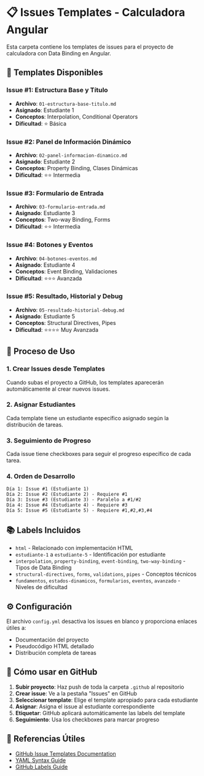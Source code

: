 # 📋 Issues Templates - Calculadora Angular

Esta carpeta contiene los templates de issues para el proyecto de calculadora con Data Binding en Angular.

## 🎯 **Templates Disponibles**

### **Issue #1: Estructura Base y Título**

- **Archivo**: `01-estructura-base-titulo.md`
- **Asignado**: Estudiante 1
- **Conceptos**: Interpolation, Conditional Operators
- **Dificultad**: ⭐ Básica

### **Issue #2: Panel de Información Dinámico**

- **Archivo**: `02-panel-informacion-dinamico.md`
- **Asignado**: Estudiante 2
- **Conceptos**: Property Binding, Clases Dinámicas
- **Dificultad**: ⭐⭐ Intermedia

### **Issue #3: Formulario de Entrada**

- **Archivo**: `03-formulario-entrada.md`
- **Asignado**: Estudiante 3
- **Conceptos**: Two-way Binding, Forms
- **Dificultad**: ⭐⭐ Intermedia

### **Issue #4: Botones y Eventos**

- **Archivo**: `04-botones-eventos.md`
- **Asignado**: Estudiante 4
- **Conceptos**: Event Binding, Validaciones
- **Dificultad**: ⭐⭐⭐ Avanzada

### **Issue #5: Resultado, Historial y Debug**

- **Archivo**: `05-resultado-historial-debug.md`
- **Asignado**: Estudiante 5
- **Conceptos**: Structural Directives, Pipes
- **Dificultad**: ⭐⭐⭐⭐ Muy Avanzada

## 🔄 **Proceso de Uso**

### **1. Crear Issues desde Templates**

Cuando subas el proyecto a GitHub, los templates aparecerán automáticamente al crear nuevos issues.

### **2. Asignar Estudiantes**

Cada template tiene un estudiante específico asignado según la distribución de tareas.

### **3. Seguimiento de Progreso**

Cada issue tiene checkboxes para seguir el progreso específico de cada tarea.

### **4. Orden de Desarrollo**

```
Día 1: Issue #1 (Estudiante 1)
Día 2: Issue #2 (Estudiante 2) - Requiere #1
Día 3: Issue #3 (Estudiante 3) - Paralelo a #1/#2
Día 4: Issue #4 (Estudiante 4) - Requiere #3
Día 5: Issue #5 (Estudiante 5) - Requiere #1,#2,#3,#4
```

## 📚 **Labels Incluidos**

- `html` - Relacionado con implementación HTML
- `estudiante-1` a `estudiante-5` - Identificación por estudiante
- `interpolation`, `property-binding`, `event-binding`, `two-way-binding` - Tipos de Data Binding
- `structural-directives`, `forms`, `validations`, `pipes` - Conceptos técnicos
- `fundamentos`, `estados-dinamicos`, `formularios`, `eventos`, `avanzado` - Niveles de dificultad

## ⚙️ **Configuración**

El archivo `config.yml` desactiva los issues en blanco y proporciona enlaces útiles a:

- Documentación del proyecto
- Pseudocódigo HTML detallado
- Distribución completa de tareas

## 🚀 **Cómo usar en GitHub**

1. **Subir proyecto**: Haz push de toda la carpeta `.github` al repositorio
2. **Crear issue**: Ve a la pestaña "Issues" en GitHub
3. **Seleccionar template**: Elige el template apropiado para cada estudiante
4. **Asignar**: Asigna el issue al estudiante correspondiente
5. **Etiquetar**: GitHub aplicará automáticamente las labels del template
6. **Seguimiento**: Usa los checkboxes para marcar progreso

## 📖 **Referencias Útiles**

- [GitHub Issue Templates Documentation](https://docs.github.com/en/communities/using-templates-to-encourage-useful-issues-and-pull-requests/configuring-issue-templates-for-your-repository)
- [YAML Syntax Guide](https://docs.ansible.com/ansible/latest/reference_appendices/YAMLSyntax.html)
- [GitHub Labels Guide](https://docs.github.com/en/issues/using-labels-and-milestones-to-track-work/managing-labels)
